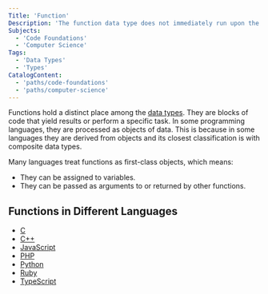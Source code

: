 ```yaml
---
Title: 'Function'
Description: 'The function data type does not immediately run upon the execution of a file. It must be called on to perform a specific task.'
Subjects:
  - 'Code Foundations'
  - 'Computer Science'
Tags:
  - 'Data Types'
  - 'Types'
CatalogContent:
  - 'paths/code-foundations'
  - 'paths/computer-science'
---
```


Functions hold a distinct place among the [data types](https://www.codecademy.com/resources/docs/general/data-types). They are blocks of code that yield results or perform a specific task. In some programming languages, they are processed as objects of data. This is because in some languages they are derived from objects and its closest classification is with composite data types.

Many languages treat functions as first-class objects, which means:

- They can be assigned to variables.
- They can be passed as arguments to or returned by other functions.

## Functions in Different Languages

- [C](https://www.codecademy.com/resources/docs/c/functions)
- [C++](https://www.codecademy.com/resources/docs/cpp/functions)
- [JavaScript](https://www.codecademy.com/resources/docs/javascript/functions)
- [PHP](https://www.codecademy.com/resources/docs/php/functions)
- [Python](https://www.codecademy.com/resources/docs/python/functions)
- [Ruby](https://www.codecademy.com/resources/docs/ruby/functions)
- [TypeScript](https://www.codecademy.com/resources/docs/typescript/functions)

